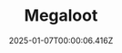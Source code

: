 ---
title: "Megaloot"
id: 2440380
date: 2025-01-07T00:00:06.416Z
link: games/steam/recent/megaloot
image: http://media.steampowered.com/steamcommunity/public/images/apps/2440380/3f63b0e78691bbc2b1b335a8b47f84f8ac3f2f43.jpg
playtime_2weeks: 92
playtime_forever: 665
playtime_windows_forever: 0
playtime_mac_forever: 0
playtime_linux_forever: 665
playtime_deck_forever: 665
---